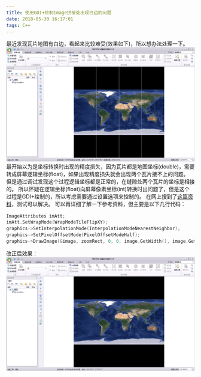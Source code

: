 ```yaml
---
title: 使用GDI+绘制Image拼接处出现白边的问题
date: 2018-05-30 16:17:01
tags: C++
---
```


最近发现瓦片地图有白边，看起来比较难受(效果如下)，所以想办法处理一下。
![白边](gdiplugpixeloffset/webtiles.png)
最开始以为是坐标转换时出现的精度损失，因为瓦片都是地图坐标(double)，需要转成屏幕逻辑坐标(float)，如果出现精度损失就会出现两个瓦片接不上的问题。
但是通过调试发现这个过程逻辑坐标都是正常的，在缝隙处两个瓦片的坐标是相接的。
所以怀疑在逻辑坐标(float)向屏幕像素坐标(int)转换时出问题了，但是这个过程是GDI+绘制的，所以考虑需要通过设置选项来控制的。
在网上搜到了[这篇资料](http://webserver2.tecgraf.puc-rio.br/~scuri/gdiplus/drawimage_scale_problem.html)，测试可以解决。
可以再详细了解一下参考资料，但主要是以下几行代码：
```cpp
ImageAttributes imAtt;
imAtt.SetWrapMode(WrapModeTileFlipXY);
graphics->SetInterpolationMode(InterpolationModeNearestNeighbor);
graphics->SetPixelOffsetMode(PixelOffsetModeHalf);
graphics->DrawImage(&image, zoomRect, 0, 0, image.GetWidth(), image.GetHeight(), UnitPixel, &imAtt);
```
改正后效果：
![正常](gdiplugpixeloffset/normal.png)